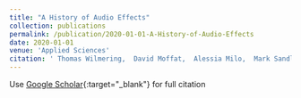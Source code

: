 ```yaml
---
title: "A History of Audio Effects"
collection: publications
permalink: /publication/2020-01-01-A-History-of-Audio-Effects
date: 2020-01-01
venue: 'Applied Sciences'
citation: ' Thomas Wilmering,  David Moffat,  Alessia Milo,  Mark Sandler, &quot;A History of Audio Effects.&quot; Applied Sciences, 2020.'
---
```

Use [Google Scholar](https://scholar.google.com/scholar?q=A+History+of+Audio+Effects){:target="_blank"} for full citation